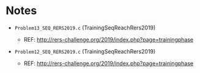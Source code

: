 Notes
==========

* `Problem13_SEQ_RERS2019.c` (TrainingSeqReachRers2019)
  * REF: http://rers-challenge.org/2019/index.php?page=trainingphase

* `Problem12_SEQ_RERS2019.c` (TrainingSeqReachRers2019)
  * REF: http://rers-challenge.org/2019/index.php?page=trainingphase





